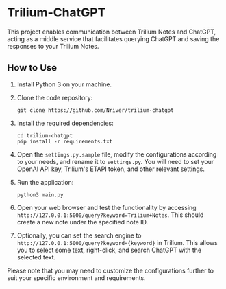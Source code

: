# Trilium-ChatGPT

This project enables communication between Trilium Notes and ChatGPT, acting as a middle service that facilitates
querying ChatGPT and saving the responses to your Trilium Notes.

## How to Use

1. Install Python 3 on your machine.
2. Clone the code repository:

   ```
   git clone https://github.com/Nriver/trilium-chatgpt
   ```

3. Install the required dependencies:

   ```
   cd trilium-chatgpt
   pip install -r requirements.txt
   ```

4. Open the `settings.py.sample` file, modify the configurations according to your needs, and rename it
   to `settings.py`. You will need to set your OpenAI API key, Trilium's ETAPI token, and other relevant settings.

5. Run the application:

   ```
   python3 main.py
   ```

6. Open your web browser and test the functionality by accessing `http://127.0.0.1:5000/query?keyword=Trilium+Notes`.
   This should create a new note under the specified note ID.

7. Optionally, you can set the search engine to `http://127.0.0.1:5000/query?keyword={keyword}` in Trilium. This allows
   you to select some text, right-click, and search ChatGPT with the selected text.

Please note that you may need to customize the configurations further to suit your specific environment and
requirements.
